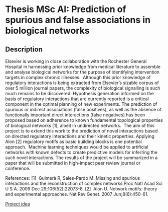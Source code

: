 # Thesis MSc AI: Prediction of spurious and false associations in biological networks

## Description
Elsevier is working in close collaboration with the Rochester General Hospital in harnessing prior knowledge from medical literature to assemble and analyse biological networks for the purpose of identifying intervention targets in complex chronic illnesses.  Although this prior knowledge of regulatory interactions is being extracted from Elsevier’s sizable corpus of over 5 million journal papers, the complexity of biological signalling is such much remains to be discovered. Hypothesis generation informed on the basis of regulatory interactions that are currently reported is a critical component in the optimal planning of new experiments. The prediction of spurious or indirect associations (false positives), as well as the absence of functionally important direct interactions (false negatives) has been proposed based on adherence to known fundamental topological properties of biological networks [1], albeit in undirected networks.  The aim of this project is to extend this work to the prediction of novel interactions based on directed regulatory interactions and their kinetic properties. Applying Alon [2] regulatory motifs as basic building blocks is one potential approach.  Machine learning techniques would be applied to artificial networks with known defects to create predictive models for inferring the such novel interactions. The results of the project will be summarized in a paper that will be submitted in high-impact peer review journal or conference.

References:
[1]  Guimerà R, Sales-Pardo M. Missing and spurious interactions and the reconstruction of complex networks.Proc Natl Acad Sci U S A. 2009 Dec 29;106(52):22073-8.
[2]  Alon U. Network motifs: theory and experimental approaches. Nat Rev Genet. 2007 Jun;8(6):450-61.


[Project idea](./proposal.md)